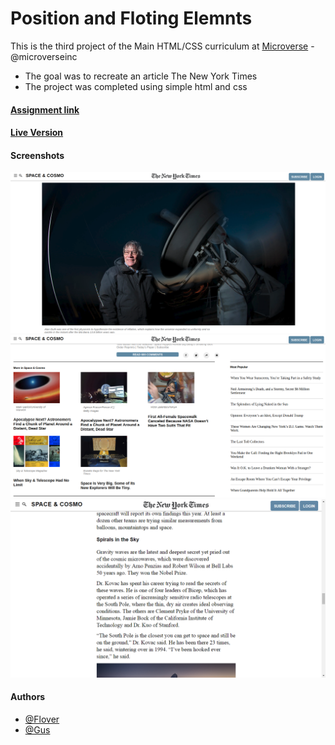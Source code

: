 # Position and Floting Elemnts

This is the third project of the Main HTML/CSS curriculum at [Microverse](https://www.microverse.org/) - @microverseinc
* The goal was to recreate an article The New York Times
* The project was completed using simple html and css 

#### [Assignment link](https://www.theodinproject.com/courses/html5-and-css3/lessons/positioning-and-floating-elements)

#### [Live Version](https://raw.githack.com/gustavocesena/positionAndFlotingElements/master/index.html)

#### Screenshots

![Not found Screenshot_1.png](screenshots/Screenshot_1.png)
![Not found Screenshot_2.png](screenshots/Screenshot_2.png)
![Not found Screenshot_3.png](screenshots/Screenshot_3.png)


#### Authors

* [@Flover](https://github.com/flov3rh)
* [@Gus](https://github.com/gustavocesena/)



